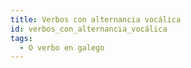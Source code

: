 ```yaml
---
title: Verbos con alternancia vocálica
id: verbos_con_alternancia_vocálica
tags:
  - O verbo en galego
---
```


